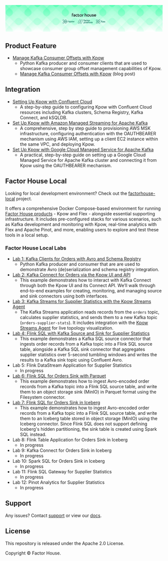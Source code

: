 ![factorhouse](./images/factorhouse.jfif)

## Product Feature

- [Manage Kafka Consumer Offsets with Kpow](./offset-management/)
  - Python Kafka producer and consumer clients that are used to showcase consumer group offset management capabilities of Kpow.
  - [Manage Kafka Consumer Offsets with Kpow](https://factorhouse.io/blog/how-to/manage-kafka-consumer-offsets-with-kpow/) (blog post)

## Integration

- [Setting Up Kpow with Confluent Cloud](https://factorhouse.io/blog/how-to/set-up-kpow-with-confluent-cloud/)
  - A step-by-step guide to configuring Kpow with Confluent Cloud resources including Kafka clusters, Schema Registry, Kafka Connect, and kSQLDB.
- [Set Up Kpow with Amazon Managed Streaming for Apache Kafka](https://factorhouse.io/blog/how-to/set-up-kpow-with-aws/)
  - A comprehensive, step by step guide to provisioning AWS MSK infrastructure, configuring authentication with the OAUTHBEARER mechanism using AWS IAM, setting up a client EC2 instance within the same VPC, and deploying Kpow.
- [Set Up Kpow with Google Cloud Managed Service for Apache Kafka](https://factorhouse.io/blog/how-to/set-up-kpow-with-gcp/)
  - A practical, step-by-step guide on setting up a Google Cloud Managed Service for Apache Kafka cluster and connecting it from Kpow using the OAUTHBEARER mechanism.

## Factor House Local

Looking for local development environment? Check out the [factorhouse-local](https://github.com/factorhouse/factorhouse-local) project.

It offers a comprehensive Docker Compose-based environment for running [Factor House products](https://factorhouse.io/) - Kpow and Flex - alongside essential supporting infrastructure. It includes pre-configured stacks for various scenarios, such as Kafka development and monitoring with Kpow, real-time analytics with Flex and Apache Pinot, and more, enabling users to explore and test these tools in a local setup.

### Factor House Local Labs

- [Lab 1: Kafka Clients for Orders with Avro and Schema Registry](./fh-local-kafka-clients-orders/)
  - Python Kafka producer and consumer that are are used to demonstrate Avro (de)serialization and schema registry integration.
- [Lab 2: Kafka Connect for Orders via the Kpow UI and API](./fh-local-kafka-connect-orders/)
  - This example demonstrates how to interact with Kafka Connect through both the Kpow UI and its Connect API. We’ll walk through end-to-end examples for creating, monitoring, and managing source and sink connectors using both interfaces.
- [Lab 3: Kafka Streams for Supplier Statistics with the Kpow Streams Agent](./fh-local-kafka-streams-stats/)
  - The Kafka Streams application reads records from the `orders` topic, calculates supplier statistics, and sends them to a new Kafka topic (`orders-supplier-stats`). It includes integration with the [Kpow Streams Agent](https://github.com/factorhouse/kpow-streams-agent) for live topology visualization.
- [Lab 4: Flink SQL with Kafka Source and Sink for Supplier Statistics](./fh-local-flink-sql-client-stats/)
  - This example demonstrates a Kafka SQL source connector that ingests order records from a Kafka topic into a Flink SQL source table, alongside a Kafka SQL sink connector that aggregates supplier statistics over 5-second tumbling windows and writes the results to a Kafka sink topic using Confluent Avro.
- Lab 5: Flink DataStream Application for Supplier Statistics
  - In progress
- [Lab 6: Flink SQL for Orders Sink with Parquet](./fh-local-flink-sql-orders-parquet/)
  - This example demonstrates how to ingest Avro-encoded order records from a Kafka topic into a Flink SQL source table, and write them to an object storage sink (MinIO) in Parquet format using the Filesystem connector.
- [Lab 7: Flink SQL for Orders Sink in Iceberg](./fh-local-flink-sql-orders-iceberg/)
  - This example demonstrates how to ingest Avro-encoded order records from a Kafka topic into a Flink SQL source table, and write them to an Iceberg table stored in object storage (MinIO) using the Iceberg connector. Since Flink SQL does not support defining Iceberg's hidden partitioning, the sink table is created using Spark SQL instead.
- Lab 8: Flink Table Application for Orders Sink in Iceberg
  - In progress
- Lab 9: Kafka Connect for Orders Sink in Iceberg
  - In progress
- Lab 10: Spark SQL for Orders Sink in Iceberg
  - In progress
- Lab 11: Flink SQL Gateway for Supplier Statistics
  - In progress
- Lab 12: Pinot Analytics for Supplier Statistics
  - In progress

## Support

Any issues? Contact [support](https://factorhouse.io/support/) or view our [docs](https://docs.factorhouse.io/).

## License

This repository is released under the Apache 2.0 License.

Copyright © Factor House.
